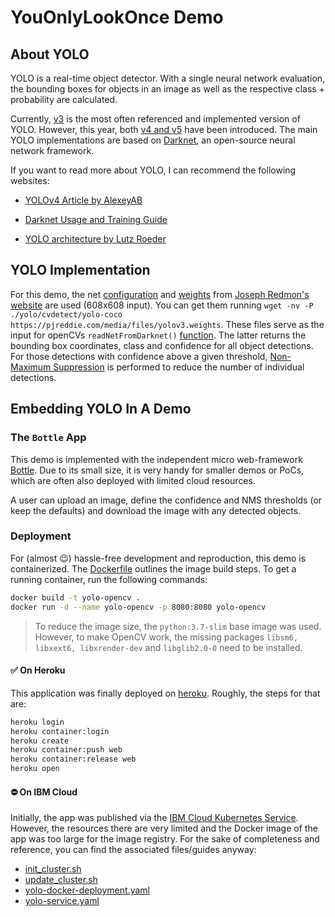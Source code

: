 # YouOnlyLookOnce Demo

## About YOLO

YOLO is a real-time object detector.
With a single neural network evaluation, the bounding boxes for objects in an image as well as the respective class + probability are calculated.

Currently, [v3](https://pjreddie.com/media/files/papers/YOLOv3.pdf) is the most often referenced and implemented version of YOLO.
However, this year, both [v4 and v5](https://towardsdatascience.com/yolo-v4-or-yolo-v5-or-pp-yolo-dad8e40f7109) have been introduced.
The main YOLO implementations are based on [Darknet](https://pjreddie.com/darknet/), an open-source neural network framework.

If you want to read more about YOLO, I can recommend the following websites:

- [YOLOv4 Article by AlexeyAB](https://medium.com/@alexeyab84/yolov4-the-most-accurate-real-time-neural-network-on-ms-coco-dataset-73adfd3602fe)

- [Darknet Usage and Training Guide](https://colab.research.google.com/drive/1_GdoqCJWXsChrOiY8sZMr_zbr_fH-0Fg?usp=sharing#scrollTo=G9Fv0wjCMPYY)

- [YOLO architecture by Lutz Roeder](https://lutzroeder.github.io/netron/?url=https%3A%2F%2Fraw.githubusercontent.com%2FAlexeyAB%2Fdarknet%2Fmaster%2Fcfg%2Fyolov4.cfg)

## YOLO Implementation

For this demo, the net [configuration](https://github.com/pjreddie/darknet/blob/master/cfg/yolov3.cfg) and [weights](https://pjreddie.com/media/files/yolov3.weights) from [Joseph Redmon's website](https://pjreddie.com/darknet/yolo/) are used (608x608 input).
You can get them running `wget -nv -P ./yolo/cvdetect/yolo-coco https://pjreddie.com/media/files/yolov3.weights`.
These files serve as the input for openCVs `readNetFromDarknet()` [function](https://docs.opencv.org/3.4/d6/d0f/group__dnn.html#gafde362956af949cce087f3f25c6aff0d).
The latter returns the bounding box coordinates, class and confidence for all object detections.
For those detections with confidence above a given threshold, [Non-Maximum Suppression](https://towardsdatascience.com/non-maximum-suppression-nms-93ce178e177c) is performed to reduce the number of individual detections.

## Embedding YOLO In A Demo

### The `Bottle` App

This demo is implemented with the independent micro web-framework [Bottle](https://bottlepy.org/docs/dev/).
Due to its small size, it is very handy for smaller demos or PoCs, which are often also deployed with limited cloud resources.

A user can upload an image, define the confidence and NMS thresholds (or keep the defaults) and download the image with any detected objects.

### Deployment

For (almost :wink:) hassle-free development and reproduction, this demo is containerized.
The [Dockerfile](./Dockerfile) outlines the image build steps.
To get a running container, run the following commands:

```bash
docker build -t yolo-opencv .
docker run -d --name yolo-opencv -p 8080:8080 yolo-opencv
```

> To reduce the image size, the `python:3.7-slim` base image was used. However, to make OpenCV work, the missing packages `libsm6, libxext6, libxrender-dev` and `libglib2.0-0` need to be installed.

#### :white_check_mark: On Heroku

This application was finally deployed on [heroku](https://damp-hollows-09068.herokuapp.com).
Roughly, the steps for that are:

```bash
heroku login
heroku container:login
heroku create
heroku container:push web
heroku container:release web
heroku open
```

#### :no_entry: On IBM Cloud

Initially, the app was published via the [IBM Cloud Kubernetes Service](https://cloud.ibm.com/kubernetes/catalog/create).
However, the resources there are very limited and the Docker image of the app was too large for the image registry.
For the sake of completeness and reference, you can find the associated files/guides anyway:

- [init_cluster.sh](./init_cluster.sh)
- [update_cluster.sh](./update_cluster.sh)
- [yolo-docker-deployment.yaml](./yolo-docker-deployment.yaml)
- [yolo-service.yaml](./yolo-service.yaml)
